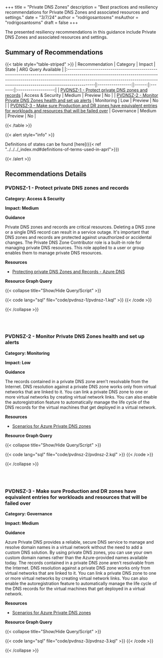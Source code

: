 +++
title = "Private DNS Zones"
description = "Best practices and resiliency recommendations for Private DNS Zones and associated resources and settings."
date = "3/7/24"
author = "rodrigosantosms"
msAuthor = "rodrigosantosms"
draft = false
+++

The presented resiliency recommendations in this guidance include Private DNS Zones and associated resources and settings.

## Summary of Recommendations

{{< table style="table-striped" >}}
| Recommendation | Category | Impact | State | ARG Query Available |
|:--------------------------------------------------------------------------------------------------------------------------------------------------------------------------------------------------------------------------------------------------------|:-----------------:|:------:|:-------:|:-------------------:|
| [PVDNSZ-1 - Protect private DNS zones and records](#pvdnsz-1---protect-private-dns-zones-and-records) | Access & Security | Medium | Preview | No |
| [PVDNSZ-2 - Monitor Private DNS Zones health and set up alerts](#pvdnsz-2---monitor-private-dns-zones-health-and-set-up-alerts) | Monitoring | Low | Preview | No |
| [PVDNSZ-3 - Make sure Production and DR zones have equivalent entries for workloads and resources that will be failed over](#pvdnsz-3---make-sure-production-and-dr-zones-have-equivalent-entries-for-workloads-and-resources-that-will-be-failed-over) | Governance | Medium | Preview | No |

{{< /table >}}

{{< alert style="info" >}}

Definitions of states can be found [here]({{< ref "../../../_index.md#definitions-of-terms-used-in-aprl">}})

{{< /alert >}}

## Recommendations Details

### PVDNSZ-1 - Protect private DNS zones and records

**Category: Access & Security**

**Impact: Medium**

**Guidance**

Private DNS zones and records are critical resources. Deleting a DNS zone or a single DNS record can result in a service outage. It's important that DNS zones and records are protected against unauthorized or accidental changes. The Private DNS Zone Contributor role is a built-in role for managing private DNS resources. This role applied to a user or group enables them to manage private DNS resources.

**Resources**

- [Protecting private DNS Zones and Records - Azure DNS](https://learn.microsoft.com/en-us/azure/dns/dns-protect-private-zones-recordsets)

**Resource Graph Query**

{{< collapse title="Show/Hide Query/Script" >}}

{{< code lang="sql" file="code/pvdnsz-1/pvdnsz-1.kql" >}} {{< /code >}}

{{< /collapse >}}

<br><br>

### PVDNSZ-2 - Monitor Private DNS Zones health and set up alerts

**Category: Monitoring**

**Impact: Low**

**Guidance**

The records contained in a private DNS zone aren't resolvable from the Internet. DNS resolution against a private DNS zone works only from virtual networks that are linked to it. You can link a private DNS zone to one or more virtual networks by creating virtual network links. You can also enable the autoregistration feature to automatically manage the life cycle of the DNS records for the virtual machines that get deployed in a virtual network.

**Resources**

- [Scenarios for Azure Private DNS zones](https://learn.microsoft.com/en-us/azure/dns/private-dns-scenarios)

**Resource Graph Query**

{{< collapse title="Show/Hide Query/Script" >}}

{{< code lang="sql" file="code/pvdnsz-2/pvdnsz-2.kql" >}} {{< /code >}}

{{< /collapse >}}

<br><br>

### PVDNSZ-3 - Make sure Production and DR zones have equivalent entries for workloads and resources that will be failed over

**Category: Governance**

**Impact: Medium**

**Guidance**

Azure Private DNS provides a reliable, secure DNS service to manage and resolve domain names in a virtual network without the need to add a custom DNS solution. By using private DNS zones, you can use your own custom domain names rather than the Azure-provided names available today. The records contained in a private DNS zone aren't resolvable from the Internet. DNS resolution against a private DNS zone works only from virtual networks that are linked to it. You can link a private DNS zone to one or more virtual networks by creating virtual network links. You can also enable the autoregistration feature to automatically manage the life cycle of the DNS records for the virtual machines that get deployed in a virtual network.

**Resources**

- [Scenarios for Azure Private DNS zones](https://learn.microsoft.com/en-us/azure/dns/private-dns-scenarios)

**Resource Graph Query**

{{< collapse title="Show/Hide Query/Script" >}}

{{< code lang="sql" file="code/pvdnsz-3/pvdnsz-3.kql" >}} {{< /code >}}

{{< /collapse >}}

<br><br>
